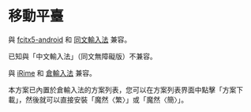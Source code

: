 # 移動平臺

[//]: # ({% tabs %})
[//]: # ({% tab title="Android" %})
與 [fcitx5-android](https://fcitx5-android.github.io/) 和 [同文輸入法](https://github.com/osfans/trime/blob/develop/README_sc.md) 兼容。

[//]: # ({% hint style="info" %})
已知與「中文輸入法」（同文無障礙版）不兼容。

[//]: # ({% endhint %})
[//]: # ({% endtab %})

[//]: # ({% tab title="iOS" %})
與 [iRime](https://apps.apple.com/us/app/irime%E8%BE%93%E5%85%A5%E6%B3%95-%E5%B0%8F%E9%B9%A4%E5%8F%8C%E6%8B%BC%E4%BA%94%E7%AC%94%E9%83%91%E7%A0%81%E8%BE%93%E5%85%A5%E6%B3%95/id1142623977) 和 [倉輸入法](https://apps.apple.com/cn/app/%E4%BB%93%E8%BE%93%E5%85%A5%E6%B3%95/id6446617683) 兼容。

[//]: # ({% hint style="info" %})
本方案已內置於倉輸入法的方案列表，您可以在方案列表界面中點擊「方案下載」，然後就可以直接安裝「魔然〈繁〉」或「魔然〈簡〉」。

[//]: # ({% endhint %})
[//]: # ({% endtab %})
[//]: # ({% endtabs %})
